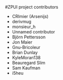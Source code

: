 #ZPUI project contributors

 - CRImier (Arsenijs)
 - derivmug
 - monsieur_h
 - Unnamed contributor
 - Björn Pettersson
 - Jon Maier
 - Gnu-Bricoleur
 - Brian Dunlay
 - KyleMoran138
 - Beauregard Slim
 - Sam Kaufman
 - i5heu
